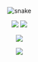 


<p align="center">
  <img src="https://github.com/ritik307/ritik307/raw/output/github-contribution-grid-snake.svg" alt="snake"></center>
</p>


<p align = "center">
  <img  src = "https://github-readme-stats.vercel.app/api?username=pomelo925&show_icons=true&theme=radical&line_height=27">
  <img src = "https://github-readme-stats.vercel.app/api/top-langs/?username=pomelo925&hide=html,css,java,shaderlab,kotlin,hlsl&theme=radical">
</p>

<p align = "center">
 <img  src="https://github-readme-streak-stats.herokuapp.com/?user=pomelo925&show_icons=true&locale=en&layout=compact&theme=radical&line_height=0" />
</p> 

<p align = "center">
 <img src="https://activity-graph.herokuapp.com/graph?username=pomelo925&theme=redical">
</p> 
